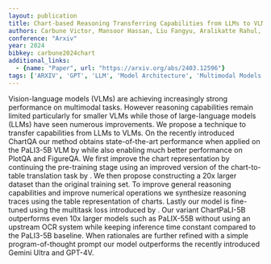 ```yaml
---
layout: publication
title: Chart-based Reasoning Transferring Capabilities from LLMs to VLMs
authors: Carbune Victor, Mansoor Hassan, Liu Fangyu, Aralikatte Rahul, Baechler Gilles, Chen Jindong, Sharma Abhanshu
conference: "Arxiv"
year: 2024
bibkey: carbune2024chart
additional_links:
  - {name: "Paper", url: "https://arxiv.org/abs/2403.12596"}
tags: ['ARXIV', 'GPT', 'LLM', 'Model Architecture', 'Multimodal Models', 'Reinforcement Learning', 'Tools']
---
```

Vision-language models (VLMs) are achieving increasingly strong performance on multimodal tasks. However reasoning capabilities remain limited particularly for smaller VLMs while those of large-language models (LLMs) have seen numerous improvements. We propose a technique to transfer capabilities from LLMs to VLMs. On the recently introduced ChartQA our method obtains state-of-the-art performance when applied on the PaLI3-5B VLM by while also enabling much better performance on PlotQA and FigureQA. We first improve the chart representation by continuing the pre-training stage using an improved version of the chart-to-table translation task by . We then propose constructing a 20x larger dataset than the original training set. To improve general reasoning capabilities and improve numerical operations we synthesize reasoning traces using the table representation of charts. Lastly our model is fine-tuned using the multitask loss introduced by . Our variant ChartPaLI-5B outperforms even 10x larger models such as PaLIX-55B without using an upstream OCR system while keeping inference time constant compared to the PaLI3-5B baseline. When rationales are further refined with a simple program-of-thought prompt our model outperforms the recently introduced Gemini Ultra and GPT-4V.
